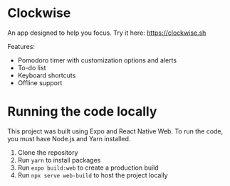 # Clockwise
An app designed to help you focus. Try it here: https://clockwise.sh

Features:
- Pomodoro timer with customization options and alerts
- To-do list
- Keyboard shortcuts
- Offline support

# Running the code locally
This project was built using Expo and React Native Web. To run the code, you must have Node.js and Yarn installed.
1. Clone the repository
2. Run `yarn` to install packages
3. Run `expo build:web` to create a production build
4. Run `npx serve web-build` to host the project locally
